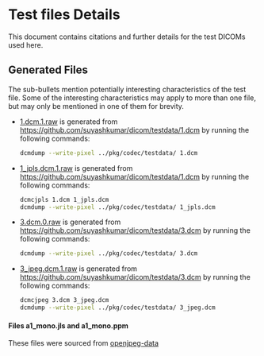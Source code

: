 # Test files Details

This document contains citations and further details for the test DICOMs used here.


## Generated Files

The sub-bullets mention potentially interesting characteristics of the test file.
Some of the interesting characteristics may apply to more than one file, but may only
be mentioned in one of them for brevity.

* [1.dcm.1.raw](1.dcm.1.raw) is generated from https://github.com/suyashkumar/dicom/testdata/1.dcm by running the following commands:
    ```sh
    dcmdump --write-pixel ../pkg/codec/testdata/ 1.dcm
    ```
* [1_jpls.dcm.1.raw](1_jpls.dcm.1.raw) is generated from https://github.com/suyashkumar/dicom/testdata/1.dcm by running the following commands:
    ```sh
    dcmcjpls 1.dcm 1_jpls.dcm
    dcmdump --write-pixel ../pkg/codec/testdata/ 1_jpls.dcm
    ```
* [3.dcm.0.raw](3.dcm.0.raw) is generated from https://github.com/suyashkumar/dicom/testdata/3.dcm by running the following commands:
    ```sh
    dcmdump --write-pixel ../pkg/codec/testdata/ 3.dcm
    ```
* [3_jpeg.dcm.1.raw](3_jpeg.dcm.1.raw) is generated from https://github.com/suyashkumar/dicom/testdata/3.dcm by running the following commands:
    ```sh
    dcmcjpeg 3.dcm 3_jpeg.dcm
    dcmdump --write-pixel ../pkg/codec/testdata/ 3_jpeg.dcm
    ```

#### Files a1_mono.jls and a1_mono.ppm
These files were sourced from [openjpeg-data](https://github.com/uclouvain/openjpeg-data)
